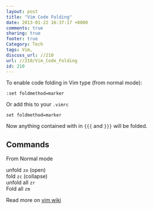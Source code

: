 ```yaml
---
layout: post
title: "Vim Code Folding"
date: 2013-01-22 16:37:17 +0000 
comments: true
sharing: true
footer: true
Category: Tech
tags: Vim,
discuss_url: //210
url: //210/Vim_Code_Folding
id: 210
---
```

To enable code folding in Vim type (from normal mode):

    :set foldmethod=marker
   
Or add this to your `.vimrc`

    set foldmethod=marker

Now anything contained with in `{{{` and `}}}` will be folded.

Commands
--

From Normal mode

unfold `zo` (open)  
fold  `zc` (collapse)  
unfold all `zr`  
Fold all `zm`  

Read more on [vim wiki][]

[vim wiki]: http://vim.wikia.com/wiki/Folding
